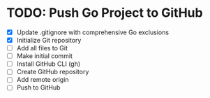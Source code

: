 # TODO: Push Go Project to GitHub

- [x] Update .gitignore with comprehensive Go exclusions
- [x] Initialize Git repository
- [ ] Add all files to Git
- [ ] Make initial commit
- [ ] Install GitHub CLI (gh)
- [ ] Create GitHub repository
- [ ] Add remote origin
- [ ] Push to GitHub
